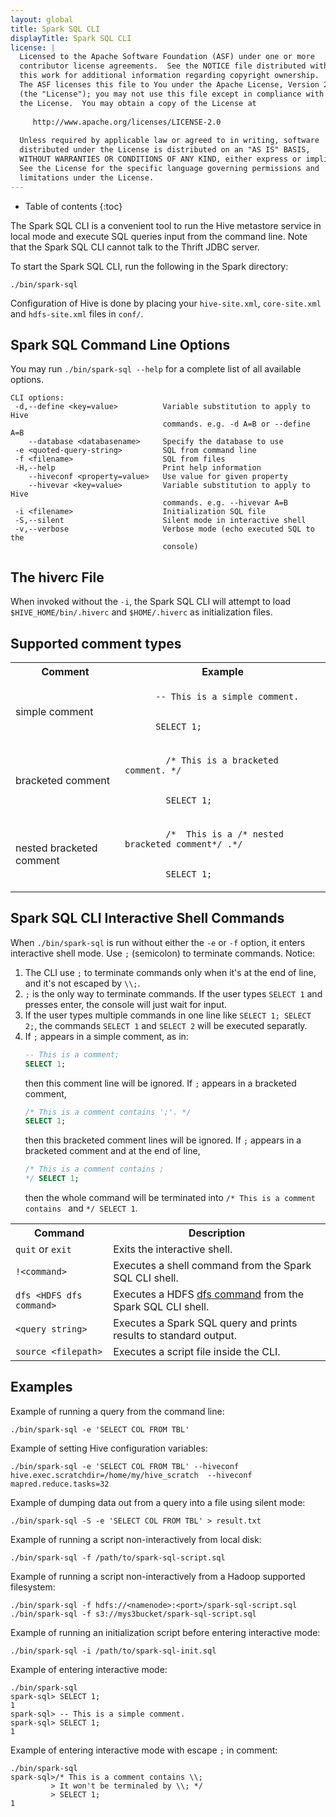```yaml
---
layout: global
title: Spark SQL CLI
displayTitle: Spark SQL CLI
license: |
  Licensed to the Apache Software Foundation (ASF) under one or more
  contributor license agreements.  See the NOTICE file distributed with
  this work for additional information regarding copyright ownership.
  The ASF licenses this file to You under the Apache License, Version 2.0
  (the "License"); you may not use this file except in compliance with
  the License.  You may obtain a copy of the License at
 
     http://www.apache.org/licenses/LICENSE-2.0
 
  Unless required by applicable law or agreed to in writing, software
  distributed under the License is distributed on an "AS IS" BASIS,
  WITHOUT WARRANTIES OR CONDITIONS OF ANY KIND, either express or implied.
  See the License for the specific language governing permissions and
  limitations under the License.
---
```


* Table of contents
{:toc}


The Spark SQL CLI is a convenient tool to run the Hive metastore service in local mode and execute SQL
queries input from the command line. Note that the Spark SQL CLI cannot talk to the Thrift JDBC server.

To start the Spark SQL CLI, run the following in the Spark directory:

    ./bin/spark-sql

Configuration of Hive is done by placing your `hive-site.xml`, `core-site.xml` and `hdfs-site.xml` files in `conf/`.

## Spark SQL Command Line Options

You may run `./bin/spark-sql --help` for a complete list of all available options.

    CLI options:
     -d,--define <key=value>          Variable substitution to apply to Hive
                                      commands. e.g. -d A=B or --define A=B
        --database <databasename>     Specify the database to use
     -e <quoted-query-string>         SQL from command line
     -f <filename>                    SQL from files
     -H,--help                        Print help information
        --hiveconf <property=value>   Use value for given property
        --hivevar <key=value>         Variable substitution to apply to Hive
                                      commands. e.g. --hivevar A=B
     -i <filename>                    Initialization SQL file
     -S,--silent                      Silent mode in interactive shell
     -v,--verbose                     Verbose mode (echo executed SQL to the
                                      console)

## The hiverc File

When invoked without the `-i`, the Spark SQL CLI will attempt to load `$HIVE_HOME/bin/.hiverc` and `$HOME/.hiverc` as initialization files.

## Supported comment types

<table class="table">
<tr><th>Comment</th><th>Example</th></tr>
<tr>
  <td>simple comment</td>
  <td>
  <code>
      -- This is a simple comment.
      <br>
      SELECT 1;
  </code>
  </td>
</tr>
<tr>
  <td>bracketed comment</td>
  <td>
    <code>
        /* This is a bracketed comment. */
        <br>
        SELECT 1;
    </code>
  </td>
</tr>
<tr>
  <td>nested bracketed comment</td>
  <td>
    <code>
        /*  This is a /* nested bracketed comment*/ .*/
        <br>
        SELECT 1;
    </code>
  </td>
</tr>
</table>

## Spark SQL CLI Interactive Shell Commands

When `./bin/spark-sql` is run without either the `-e` or `-f` option, it enters interactive shell mode.
Use `;` (semicolon) to terminate commands. Notice:
1. The CLI use `;` to terminate commands only when it's at the end of line, and it's not escaped by `\\;`.
2. `;` is the only way to terminate commands. If the user types `SELECT 1` and presses enter, the console will just wait for input.
3. If the user types multiple commands in one line like `SELECT 1; SELECT 2;`, the commands `SELECT 1` and `SELECT 2` will be executed separatly.
4. If `;` appears in a simple comment, as in: 
   ```sql
   -- This is a comment;
   SELECT 1;
   ```
   then this comment line will be ignored. If `;` appears in a bracketed comment,
   ```sql
   /* This is a comment contains ';'. */
   SELECT 1;
   ```
   then this bracketed comment lines will be ignored. If `;` appears in a bracketed comment and at the end of line, 
   ```sql
   /* This is a comment contains ;
   */ SELECT 1;
   ```
   then the whole command will be terminated into  `/* This is a comment contains ` and `*/ SELECT 1`.


<table class="table">
<tr><th>Command</th><th>Description</th></tr>
<tr>
  <td><code>quit</code> or <code>exit</code></td>
  <td>Exits the interactive shell.</td>
</tr>
<tr>
  <td><code>!&lt;command&gt;</code></td>
  <td>Executes a shell command from the Spark SQL CLI shell.</td>
</tr>
<tr>
  <td><code>dfs &lt;HDFS dfs command&gt;</code></td>
  <td>Executes a HDFS <a href="https://hadoop.apache.org/docs/stable/hadoop-project-dist/hadoop-hdfs/HDFSCommands.html#dfs">dfs command</a> from the Spark SQL CLI shell.</td>
</tr>
<tr>
  <td><code>&lt;query string&gt;</code></td>
  <td>Executes a Spark SQL query and prints results to standard output.</td>
</tr>
<tr>
  <td><code>source &lt;filepath&gt;</code></td>
  <td>Executes a script file inside the CLI.</td>
</tr>
</table>

## Examples

Example of running a query from the command line:

    ./bin/spark-sql -e 'SELECT COL FROM TBL'

Example of setting Hive configuration variables:

    ./bin/spark-sql -e 'SELECT COL FROM TBL' --hiveconf hive.exec.scratchdir=/home/my/hive_scratch  --hiveconf mapred.reduce.tasks=32

Example of dumping data out from a query into a file using silent mode:

    ./bin/spark-sql -S -e 'SELECT COL FROM TBL' > result.txt

Example of running a script non-interactively from local disk:

    ./bin/spark-sql -f /path/to/spark-sql-script.sql

Example of running a script non-interactively from a Hadoop supported filesystem:

    ./bin/spark-sql -f hdfs://<namenode>:<port>/spark-sql-script.sql
    ./bin/spark-sql -f s3://mys3bucket/spark-sql-script.sql 

Example of running an initialization script before entering interactive mode:

    ./bin/spark-sql -i /path/to/spark-sql-init.sql

Example of entering interactive mode:

    ./bin/spark-sql
    spark-sql> SELECT 1;
    1
    spark-sql> -- This is a simple comment.
    spark-sql> SELECT 1;
    1

Example of entering interactive mode with escape `;` in comment:

    ./bin/spark-sql
    spark-sql>/* This is a comment contains \\;
             > It won't be terminaled by \\; */
             > SELECT 1;
    1
